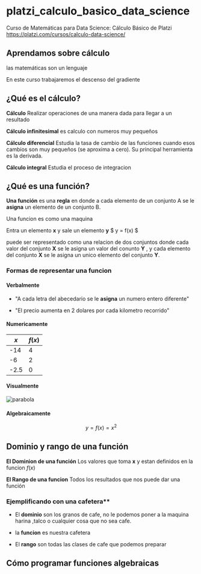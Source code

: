 # platzi_calculo_basico_data_science

Curso de Matemáticas para Data Science: Cálculo Básico de Platzi https://platzi.com/cursos/calculo-data-science/

## Aprendamos sobre cálculo

las matemáticas son un lenguaje

En este curso trabajaremos el descenso del gradiente

## ¿Qué es el cálculo?

**Cálculo**
Realizar operaciones de una manera dada para llegar a un resultado

**Cálculo infinitesimal**
es calculo con numeros muy pequeños

**Cálculo diferencial**
Estudia la tasa de cambio de las funciones cuando esos cambios son muy pequeños (se aproxima a cero). Su principal herramienta es la derivada.

**Cálculo integral**
Estudia el proceso de integracion

## ¿Qué es una función?

**Una función**
es una **regla** en donde a cada elemento de un conjunto A se le **asigna** un elemento de un conjunto B.

Una funcion es como una maquina

Entra un elemento **x** y sale un elemento **y**
$ y = f(x) $

puede ser representado como una relacion de dos conjuntos
donde cada valor del conjunto **X** se le asigna un valor del conunto **Y** , y cada elemento del conjunto **X** se le asigna un unico elemento del conjunto **Y**.

### Formas de representar una funcion

#### Verbalmente

- "A cada letra del abecedario se le **asigna** un numero entero diferente"

- "El precio aumenta en 2 dolares por cada kilometro recorrido"

#### Numericamente

| $x$  | $f(x)$ |
| ---- | ------ |
| -14  | 4      |
| -6   | 2      |
| -2.5 | 0      |

#### Visualmente

![parabola](https://dr282zn36sxxg.cloudfront.net/datastreams/f-d%3A8d6548ec6dd5dc2eb3e444c43b18ea76dbeec54f61f4dfbcd3e975b0%2BIMAGE_THUMB_POSTCARD_TINY%2BIMAGE_THUMB_POSTCARD_TINY.1)

#### Algebraicamente

$$ y  = f(x) = x^2 $$

## Dominio y rango de una función

**El Dominion de una función**
Los valores que toma **x** y estan definidos en la funcion $f(x)$

**El Rango de una funcion**
Todos los resultados que nos puede dar una función

### Ejemplificando con una cafetera**

- El **dominio** son los granos de cafe, no le podemos poner a la maquina harina ,talco o cualquier cosa que no sea cafe.

- la **funcion** es nuestra cafetera

- El **rango** son todas las clases de cafe que podemos preparar

## Cómo programar funciones algebraicas

